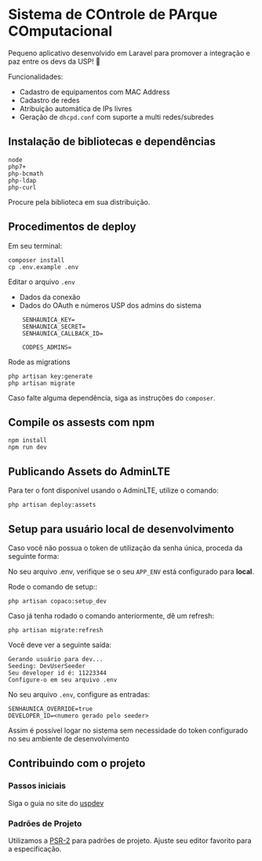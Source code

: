 # Sistema de COntrole de PArque COmputacional

Pequeno aplicativo desenvolvido em Laravel para promover a integração e paz entre os devs da USP! :penguin:

Funcionalidades:
 - Cadastro de equipamentos com MAC Address
 - Cadastro de redes
 - Atribuição automática de IPs livres
 - Geração de `dhcpd.conf` com suporte a multi redes/subredes

## Instalação de bibliotecas e dependências

    node
    php7+
    php-bcmath
    php-ldap
    php-curl

Procure pela biblioteca em sua distribuição.

## Procedimentos de deploy

Em seu terminal:

```
composer install
cp .env.example .env
```

Editar o arquivo `.env`

- Dados da conexão
- Dados do OAuth e números USP dos admins do sistema

```
    SENHAUNICA_KEY=
    SENHAUNICA_SECRET=
    SENHAUNICA_CALLBACK_ID=

    CODPES_ADMINS=
```

Rode as migrations

```
php artisan key:generate
php artisan migrate
```

Caso falte alguma dependência, siga as instruções do `composer`.

## Compile os assests com npm

    npm install  
    npm run dev

## Publicando Assets do AdminLTE

Para ter o font disponível usando o AdminLTE, utilize o comando:

    php artisan deploy:assets



## Setup para usuário local de desenvolvimento

Caso você não possua o token de utilização da senha única, proceda da seguinte forma:

No seu arquivo .env, verifique se o seu `APP_ENV` está configurado para **local**.

Rode o comando de setup::

    php artisan copaco:setup_dev

Caso já tenha rodado o comando anteriormente, dê um refresh:

    php artisan migrate:refresh

Você deve ver a seguinte saída:

```
Gerando usuário para dev...
Seeding: DevUserSeeder
Seu developer id é: 11223344
Configure-o em seu arquivo .env
```

No seu arquivo `.env`, configure as entradas:

    SENHAUNICA_OVERRIDE=true
    DEVELOPER_ID=<numero gerado pelo seeder>

Assim é possível logar no sistema sem necessidade do token configurado no seu ambiente de desenvolvimento


## Contribuindo com o projeto

### Passos iniciais

Siga o guia no site do [uspdev](https://uspdev.github.io/contribua)

### Padrões de Projeto

Utilizamos a [PSR-2](https://www.php-fig.org/psr/psr-2/) para padrões de projeto. Ajuste seu editor favorito para a especificação.
